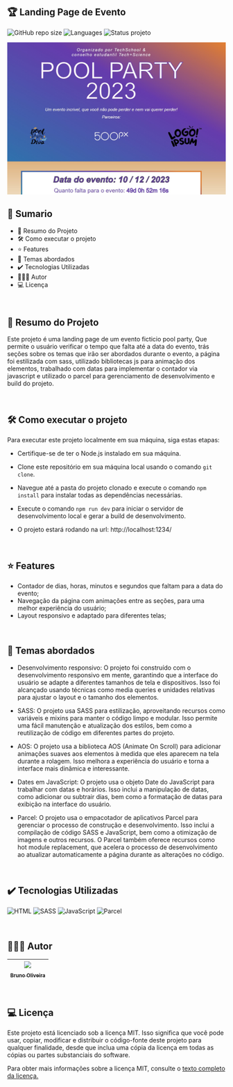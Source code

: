 ## 🏆 Landing Page de Evento
![GitHub repo size](https://img.shields.io/github/repo-size/BrunoOliveira16/landing-page-evento?style=for-the-badge)
![Languages](https://img.shields.io/github/languages/count/BrunoOliveira16/landing-page-evento?style=for-the-badge)
![Status projeto](https://img.shields.io/badge/STATUS-CONCLUIDO-GREEN?style=for-the-badge)

<img src="./assets/screenshot.jpg" alt="screenshot do projeto" >

<br>

## 📎 Sumario 

- 📌 Resumo do Projeto
- 🛠️ Como executar o projeto
- ⭐ Features
- 📂 Temas abordados
- ✔️ Tecnologias Utilizadas
- 🙋🏻‍♂️ Autor
- 💻 Licença

<br>

## 📌 Resumo do Projeto
Este projeto é uma landing page de um evento ficticio pool party, Que permite o usuário verificar o tempo que falta até a data do evento, trás seções sobre os temas que irão ser abordados durante o evento, a página foi estilizada com sass, utilizado bibliotecas js para animação dos elementos, trabalhado com datas para implementar o contador via javascript e utilizado o parcel para gerenciamento de desenvolvimento e build do projeto.

<br>

## 🛠️ Como executar o projeto
Para executar este projeto localmente em sua máquina, siga estas etapas:

- Certifique-se de ter o Node.js instalado em sua máquina.

- Clone este repositório em sua máquina local usando o comando ``git clone``.

- Navegue até a pasta do projeto clonado e execute o comando ``npm install`` para instalar todas as dependências necessárias.

- Execute o comando ``npm run dev`` para iniciar o servidor de desenvolvimento local e gerar a build de desenvolvimento.

- O projeto estará rodando na url: http://localhost:1234/

<br>

## ⭐ Features
- Contador de dias, horas, minutos e segundos que faltam para a data do evento;
- Navegação da página com animações entre as seções, para uma melhor experiência do usuário;
- Layout responsivo e adaptado para diferentes telas;

<br>

## 📂 Temas abordados
- Desenvolvimento responsivo: O projeto foi construído com o desenvolvimento responsivo em mente, garantindo que a interface do usuário se adapte a diferentes tamanhos de tela e dispositivos. Isso foi alcançado usando técnicas como media queries e unidades relativas para ajustar o layout e o tamanho dos elementos.

- SASS: O projeto usa SASS para estilização, aproveitando recursos como variáveis e mixins para manter o código limpo e modular. Isso permite uma fácil manutenção e atualização dos estilos, bem como a reutilização de código em diferentes partes do projeto.

- AOS: O projeto usa a biblioteca AOS (Animate On Scroll) para adicionar animações suaves aos elementos à medida que eles aparecem na tela durante a rolagem. Isso melhora a experiência do usuário e torna a interface mais dinâmica e interessante.

- Dates em JavaScript: O projeto usa o objeto Date do JavaScript para trabalhar com datas e horários. Isso inclui a manipulação de datas, como adicionar ou subtrair dias, bem como a formatação de datas para exibição na interface do usuário.

- Parcel: O projeto usa o empacotador de aplicativos Parcel para gerenciar o processo de construção e desenvolvimento. Isso inclui a compilação de código SASS e JavaScript, bem como a otimização de imagens e outros recursos. O Parcel também oferece recursos como hot module replacement, que acelera o processo de desenvolvimento ao atualizar automaticamente a página durante as alterações no código.

<br>

## ✔️ Tecnologias Utilizadas
![HTML](https://img.shields.io/badge/HTML5-E34F26?style=for-the-badge&logo=html5&logoColor=white)
![SASS](https://img.shields.io/badge/Sass-CC6699?style=for-the-badge&logo=sass&logoColor=white)
![JavaScript](https://img.shields.io/badge/JavaScript-323330?style=for-the-badge&logo=javascript&logoColor=F7DF1E)
![Parcel](https://img.shields.io/badge/Parcel-E48632?style=for-the-badge&logo=parcel&logoColor=F7DF1E)

<br>

## 🙋🏻‍♂️ Autor

| [<img src="https://avatars.githubusercontent.com/u/103857382?v=4" width=115><br><sub>Bruno Oliveira</sub>](https://github.com/BrunoOliveira16) |
| :---: |

<br>

## 💻 Licença
Este projeto está licenciado sob a licença MIT. Isso significa que você pode usar, copiar, modificar e distribuir o código-fonte deste projeto para qualquer finalidade, desde que inclua uma cópia da licença em todas as cópias ou partes substanciais do software.

Para obter mais informações sobre a licença MIT, consulte o <a href="https://opensource.org/license/mit/">texto completo da licença.</a>
